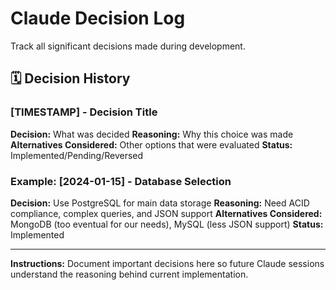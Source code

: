 # Claude Decision Log

Track all significant decisions made during development.

## 🗓️ Decision History

### [TIMESTAMP] - Decision Title
**Decision:** What was decided
**Reasoning:** Why this choice was made
**Alternatives Considered:** Other options that were evaluated
**Status:** Implemented/Pending/Reversed

### Example: [2024-01-15] - Database Selection
**Decision:** Use PostgreSQL for main data storage
**Reasoning:** Need ACID compliance, complex queries, and JSON support
**Alternatives Considered:** MongoDB (too eventual for our needs), MySQL (less JSON support)
**Status:** Implemented

---
**Instructions:** Document important decisions here so future Claude sessions understand the reasoning behind current implementation.